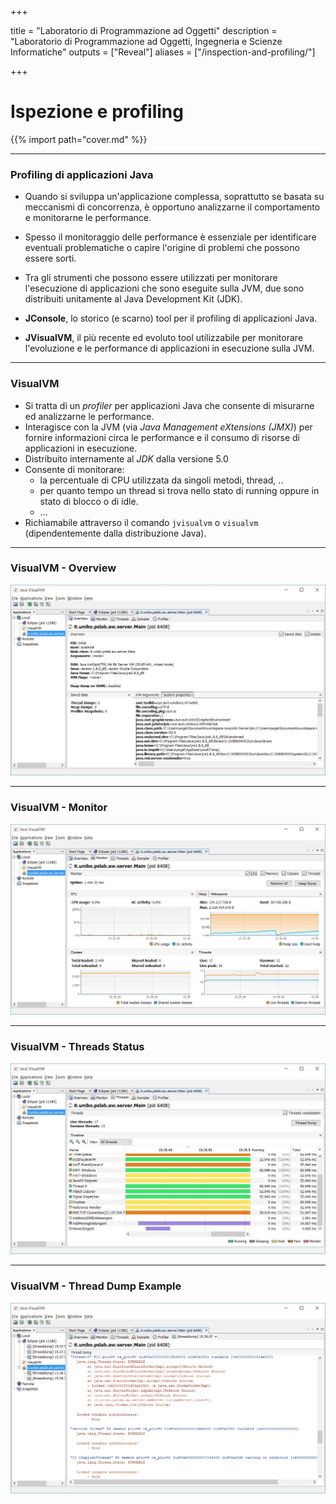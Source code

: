  
+++

title = "Laboratorio di Programmazione ad Oggetti"
description = "Laboratorio di Programmazione ad Oggetti, Ingegneria e Scienze Informatiche"
outputs = ["Reveal"]
aliases = ["/inspection-and-profiling/"]

+++

# Ispezione e profiling

{{% import path="cover.md" %}}

---



### Profiling di applicazioni Java

* Quando si sviluppa un'applicazione complessa, soprattutto se basata su meccanismi di concorrenza, è opportuno analizzarne il comportamento e monitorarne le performance.

* Spesso il monitoraggio delle performance è essenziale per identificare eventuali problematiche o capire l'origine di problemi che possono essere sorti.

* Tra gli strumenti che possono essere utilizzati per monitorare l'esecuzione di applicazioni che sono eseguite sulla JVM, due sono distribuiti unitamente al Java Development Kit (JDK).

* **JConsole**, lo storico (e scarno) tool per il profiling di applicazioni Java.
* **JVisualVM**, il più recente ed evoluto tool utilizzabile per monitorare l'evoluzione e le performance di applicazioni in esecuzione sulla JVM.

---

### VisualVM

* Si tratta di un *profiler* per applicazioni Java che consente di misurarne ed analizzarne le performance.
* Interagisce con la JVM (via *Java Management eXtensions (JMX)*) per fornire informazioni circa le performance e il consumo di risorse di applicazioni in esecuzione.
* Distribuito internamente al *JDK* dalla versione 5.0
* Consente di monitorare:
    * la percentuale di CPU utilizzata da singoli metodi, thread, ..
    * per quanto tempo un thread si trova nello stato di running oppure in stato di blocco o di idle.
    * ...
* Richiamabile attraverso il comando `jvisualvm` o `visualvm` (dipendentemente dalla distribuzione Java).



---

### VisualVM - Overview


![](imgs/jvisualvm-0.jpg)


---

### VisualVM - Monitor


![](imgs/jvisualvm-1.jpg)


---

### VisualVM - Threads Status


![](imgs/jvisualvm-2.jpg)


---

### VisualVM - Thread Dump Example


![](imgs/jvisualvm-3.jpg)


